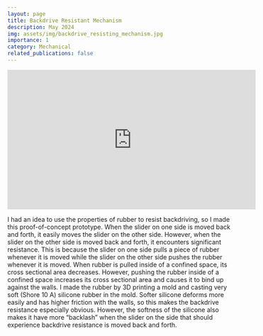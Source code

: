 ```yaml
---
layout: page
title: Backdrive Resistant Mechanism
description: May 2024
img: assets/img/backdrive_resisting_mechanism.jpg
importance: 1
category: Mechanical
related_publications: false
---
```



<div class="embed-responsive embed-responsive-16by9 mb-3">
    <iframe width="560" height="315" src="https://www.youtube.com/embed/WeHX3VZyxcY?si=YG0cYgLUDJHqQCbK" title="YouTube video player" frameborder="0" allow="accelerometer; autoplay; clipboard-write; encrypted-media; gyroscope; picture-in-picture; web-share" referrerpolicy="strict-origin-when-cross-origin" allowfullscreen></iframe>
</div>

I had an idea to use the properties of rubber to resist backdriving, so I made this proof-of-concept prototype. When the slider on one side is moved back and forth, it easily moves the slider on the other side. However, when the slider on the other side is moved back and forth, it encounters significant resistance. This is because the slider on one side pulls a piece of rubber whenever it is moved while the slider on the other side pushes the rubber whenever it is moved. When rubber is pulled inside of a confined space, its cross sectional area decreases. However, pushing the rubber inside of a confined space increases its cross sectional area and causes it to bind up against the walls. I made the rubber by 3D printing a mold and casting very soft (Shore 10 A) silicone rubber in the mold. Softer silicone deforms more easily and has higher friction with the walls, so this makes the backdrive resistance especially obvious. However, the softness of the silicone also makes it have more “backlash” when the slider on the side that should experience backdrive resistance is moved back and forth.

